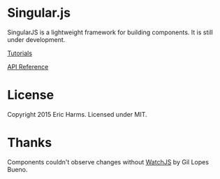 # Singular.js

SingularJS is a lightweight framework for building components. It is still under development.

[Tutorials](docs/tutorials/tutorials.md)

[API Reference](docs/api/api.md)

# License

Copyright 2015 Eric Harms. Licensed under MIT.

# Thanks

Components couldn't observe changes without [WatchJS](https://github.com/melanke/Watch.JS) by Gil Lopes Bueno.